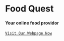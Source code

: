 # Food Quest
#### Your online food providor

[`Visit Our Webpage Now`](https://food-quest.netlify.app)